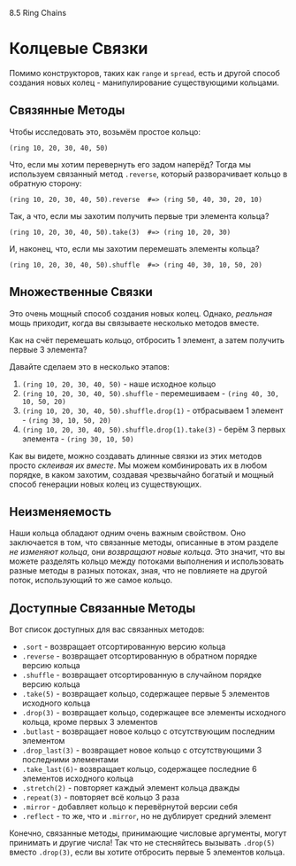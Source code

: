 8.5 Ring Chains

# Колцевые Связки

Помимо конструкторов, таких как `range` и `spread`, есть и другой способ
создания новых колец - манипулирование существующими кольцами. 

## Связянные Методы

Чтобы исследовать это, возьмём простое кольцо:

```
(ring 10, 20, 30, 40, 50)
```

Что, если мы хотим перевернуть его задом наперёд? Тогда мы используем 
связанный метод `.reverse`, который разворачивает кольцо в обратную сторону:

```
(ring 10, 20, 30, 40, 50).reverse  #=> (ring 50, 40, 30, 20, 10)
```

Так, а что, если мы захотим получить первые три элемента кольца?

```
(ring 10, 20, 30, 40, 50).take(3)  #=> (ring 10, 20, 30)
```

И, наконец, что, если мы захотим перемешать элементы кольца?

```
(ring 10, 20, 30, 40, 50).shuffle  #=> (ring 40, 30, 10, 50, 20)
```

## Множественные Связки

Это очень мощный способ создания новых колец. Однако, *реальная* мощь приходит,
когда вы связываете несколько методов вместе.

Как на счёт перемешать кольцо, отбросить 1 элемент, а затем получить первые
3 элемента?

Давайте сделаем это в несколько этапов:

1. `(ring 10, 20, 30, 40, 50)` - наше исходное кольцо
2. `(ring 10, 20, 30, 40, 50).shuffle` - перемешиваем -
`(ring 40, 30, 10, 50, 20)`
3. `(ring 10, 20, 30, 40, 50).shuffle.drop(1)` - отбрасываем 1 элемент -
`(ring 30, 10, 50, 20)`
4. `(ring 10, 20, 30, 40, 50).shuffle.drop(1).take(3)` - берём 3 первых
элемента - `(ring 30, 10, 50)`

Как вы видете, можно создавать длинные связки из этих методов просто *склеивая
их вместе*. Мы можем комбинировать их в любом порядке, в каком захотим, 
создавая чрезвычайно богатый и мощный способ генерации новых колец из 
существующих.

## Неизменяемость

Наши кольца обладают одним очень важным свойством. Оно заключается в том, что
связанные методы, описанные в этом разделе *не изменяют кольца*, они
*возвращают новые кольца*. Это значит, что вы можете разделять кольцо между
потоками выполнения и использовать разные методы в разных потоках, зная,
что не повлияете на другой поток, использующий то же самое кольцо.

## Доступные Связанные Методы

Вот список доступных для вас связанных методов:

- `.sort`    - возвращает отсортированную версию кольца
- `.reverse` - возвращает отсортированную в обратном порядке версию кольца
- `.shuffle` - возвращает отсортированную в случайном порядке версию кольца
- `.take(5)` - возвращает кольцо, содержащее первые 5 элементов исходного кольца
- `.drop(3)` - возвращает кольцо, содержащее все элементы исходного кольца,
кроме первых 3 элементов
- `.butlast` - возвращает новое кольцо с отсутствующим последним элементом
- `.drop_last(3)` - возвращает новое кольцо с отсутствующими 3 последними
элементами
- `.take_last(6)`- возвращает кольцо, содержащее последние 6 элементов
исходного кольца
- `.stretch(2)` - повторяет каждый элемент кольца дважды
- `.repeat(3)` - повторяет всё кольцо 3 раза
- `.mirror` - добавляет кольцо к перевёрнутой версии себя
- `.reflect` - то же, что и `.mirror`, но не дублирует средний элемент

Конечно, связанные методы, принимающие числовые аргументы, могут принимать и
другие числа! Так что не стесняйтесь вызывать `.drop(5)` вместо `.drop(3)`,
если вы хотите отбросить первые 5 элементов кольца.
